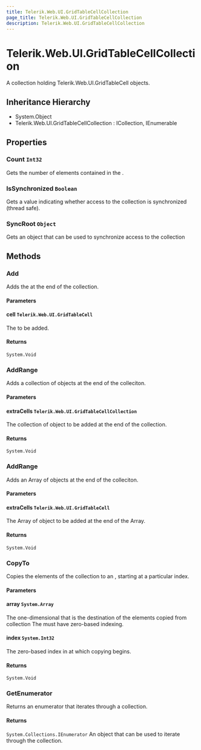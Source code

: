 ```yaml
---
title: Telerik.Web.UI.GridTableCellCollection
page_title: Telerik.Web.UI.GridTableCellCollection
description: Telerik.Web.UI.GridTableCellCollection
---
```


# Telerik.Web.UI.GridTableCellCollection

A collection holding Telerik.Web.UI.GridTableCell objects.

## Inheritance Hierarchy

* System.Object
* Telerik.Web.UI.GridTableCellCollection : ICollection, IEnumerable

## Properties

###  Count `Int32`

Gets the number of elements contained in the .

###  IsSynchronized `Boolean`

Gets a value indicating whether access to the collection
            is synchronized (thread safe).

###  SyncRoot `Object`

Gets an object that can be used to synchronize access to the collection

## Methods

###  Add

Adds the  at the end of the collection.

#### Parameters

#### cell `Telerik.Web.UI.GridTableCell`

The  to be added.

#### Returns

`System.Void` 

###  AddRange

Adds a collection of  objects at the end of the colleciton.

#### Parameters

#### extraCells `Telerik.Web.UI.GridTableCellCollection`

The collection of  object to 
            be added at the end of the collection.

#### Returns

`System.Void` 

###  AddRange

Adds an Array of  objects at the end of the colleciton.

#### Parameters

#### extraCells `Telerik.Web.UI.GridTableCell`

The Array of  object to 
            be added at the end of the Array.

#### Returns

`System.Void` 

###  CopyTo

Copies the elements of the collection
            to an , starting at a particular 
            index.

#### Parameters

#### array `System.Array`

The one-dimensional  that is
            the destination of the elements copied from collection
            The  must have zero-based indexing.

#### index `System.Int32`

The zero-based index in  at which
            copying begins.

#### Returns

`System.Void` 

###  GetEnumerator

Returns an enumerator that iterates through a collection.

#### Returns

`System.Collections.IEnumerator` An  object that can be
            used to iterate through the collection.

